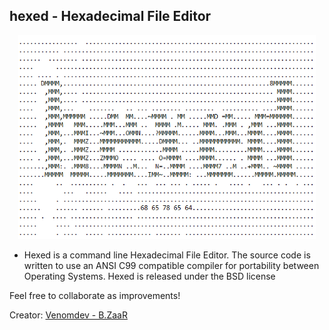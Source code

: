 ## hexed - Hexadecimal File Editor

<div class="separator"><p style="margin-left: 1em; margin-right: 1em;"><img alt="https://raw.githubusercontent.com/YTEC-info/hexed/main/docs/Hex.png" src="https://raw.githubusercontent.com/YTEC-info/hexed/main/docs/Hex.png" /> <br /></p></div>

 - Hexed is a command line Hexadecimal File Editor. The source code is written to use an ANSI C99 compatible compiler for portability between Operating Systems. Hexed is released under the BSD license

Feel free to collaborate as improvements!

Creator: [Venomdev -  B.ZaaR](https://apps.venomdev.net/hexed/)
